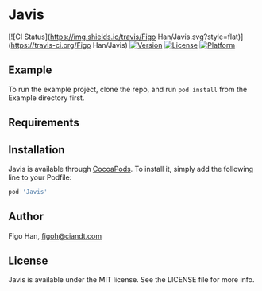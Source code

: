 # Javis

[![CI Status](https://img.shields.io/travis/Figo Han/Javis.svg?style=flat)](https://travis-ci.org/Figo Han/Javis)
[![Version](https://img.shields.io/cocoapods/v/Javis.svg?style=flat)](https://cocoapods.org/pods/Javis)
[![License](https://img.shields.io/cocoapods/l/Javis.svg?style=flat)](https://cocoapods.org/pods/Javis)
[![Platform](https://img.shields.io/cocoapods/p/Javis.svg?style=flat)](https://cocoapods.org/pods/Javis)

## Example

To run the example project, clone the repo, and run `pod install` from the Example directory first.

## Requirements

## Installation

Javis is available through [CocoaPods](https://cocoapods.org). To install
it, simply add the following line to your Podfile:

```ruby
pod 'Javis'
```

## Author

Figo Han, figoh@ciandt.com

## License

Javis is available under the MIT license. See the LICENSE file for more info.
